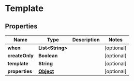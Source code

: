 

# Template

## Properties

Name | Type | Description | Notes
------------ | ------------- | ------------- | -------------
**when** | **List&lt;String&gt;** |  |  [optional]
**createOnly** | **Boolean** |  |  [optional]
**template** | **String** |  |  [optional]
**properties** | [**Object**](.md) |  |  [optional]



